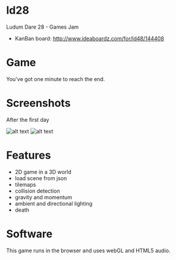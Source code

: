 ld28
====

Ludum Dare 28 - Games Jam 


* KanBan board: http://www.ideaboardz.com/for/ld48/144408

Game
====

You've got one minute to reach the end.

Screenshots
===========

After the first day

![alt text](https://github.com/bspaans/ld28/raw/master/resources/first_day.png "First day effort")
![alt text](https://github.com/bspaans/ld28/raw/master/resources/first_day_2.png "First day effort")


Features
========
* 2D game in a 3D world 
* load scene from json
* tilemaps
* collision detection
* gravity and momentum
* ambient and directional lighting
* death 


Software 
========

This game runs in the browser and uses webGL and HTML5 audio.

